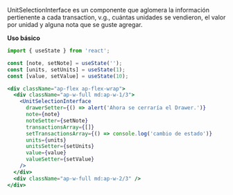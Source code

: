 UnitSelectionInterface es un componente que aglomera la información pertienente a cada transaction, v.g., cuántas unidades se vendieron, el valor por unidad y alguna nota que se guste agregar.

**Uso básico**

```jsx
import { useState } from 'react';

const [note, setNote] = useState('');
const [units, setUnits] = useState(1);
const [value, setValue] = useState(10);

<div className="ap-flex ap-flex-wrap">
  <div className="ap-w-full md:ap-w-1/3">
    <UnitSelectionInterface
      drawerSetter={() => alert('Ahora se cerraría el Drawer.')}
      note={note}
      noteSetter={setNote}
      transactionsArray={[]}
      setTransactionsArray={() => console.log('cambio de estado')}
      units={units}
      unitsSetter={setUnits}
      value={value}
      valueSetter={setValue}
    />
  </div>
  <div className="ap-w-full md:ap-w-2/3" />
</div>
```
